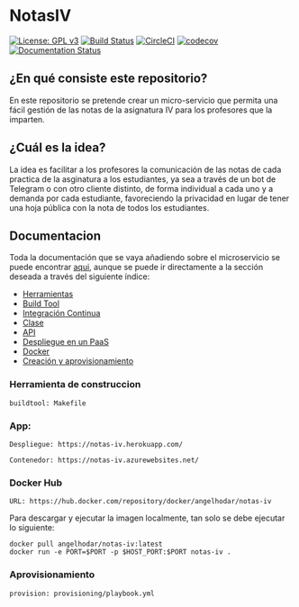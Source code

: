 # NotasIV

[![License: GPL v3](https://img.shields.io/badge/License-GPLv3-blue.svg)](https://www.gnu.org/licenses/gpl-3.0)
[![Build Status](https://travis-ci.com/angelhodar/NotasIV.svg?branch=master)](https://travis-ci.com/angelhodar/NotasIV)
[![CircleCI](https://circleci.com/gh/angelhodar/NotasIV.svg?style=svg)](https://circleci.com/gh/angelhodar/NotasIV)
[![codecov](https://codecov.io/gh/angelhodar/NotasIV/branch/master/graph/badge.svg)](https://codecov.io/gh/angelhodar/NotasIV)
[![Documentation Status](https://readthedocs.org/projects/notasiv/badge/?version=master)](https://notasiv.readthedocs.io/en/latest/?badge=master)

## ¿En qué consiste este repositorio?

En este repositorio se pretende crear un micro-servicio que permita una fácil gestión de las notas de la asignatura IV para
los profesores que la imparten.

## ¿Cuál es la idea?

La idea es facilitar a los profesores la comunicación de las notas de cada practica de la asginatura a los estudiantes,
ya sea a través de un bot de Telegram o con otro cliente distinto, de forma individual a cada uno y a demanda por cada
estudiante, favoreciendo la privacidad en lugar de tener una hoja pública con la nota de todos los estudiantes.  

## Documentacion

Toda la documentación que se vaya añadiendo sobre el microservicio se puede encontrar [aqui](https://notasiv.readthedocs.io/en/latest/index.html), aunque se puede ir directamente a la sección deseada a través del siguiente índice:

* [Herramientas](https://notasiv.readthedocs.io/en/latest/herramientas.html)
* [Build Tool](https://notasiv.readthedocs.io/en/latest/build.html)
* [Integración Continua](https://notasiv.readthedocs.io/en/latest/ci.html)
* [Clase](https://notasiv.readthedocs.io/en/latest/clase.html)
* [API](https://notasiv.readthedocs.io/en/latest/api.html)
* [Despliegue en un PaaS](https://notasiv.readthedocs.io/en/latest/despliegue.html)
* [Docker](https://notasiv.readthedocs.io/en/latest/docker.html)
* [Creación y aprovisionamiento](https://notasiv.readthedocs.io/en/latest/vagrant.html)

### Herramienta de construccion
```
buildtool: Makefile
```

### App:
```
Despliegue: https://notas-iv.herokuapp.com/

Contenedor: https://notas-iv.azurewebsites.net/
```

### Docker Hub
```
URL: https://hub.docker.com/repository/docker/angelhodar/notas-iv
```
Para descargar y ejecutar la imagen localmente, tan solo se debe ejecutar lo siguiente:

```
docker pull angelhodar/notas-iv:latest
docker run -e PORT=$PORT -p $HOST_PORT:$PORT notas-iv .
```

### Aprovisionamiento
```
provision: provisioning/playbook.yml
```